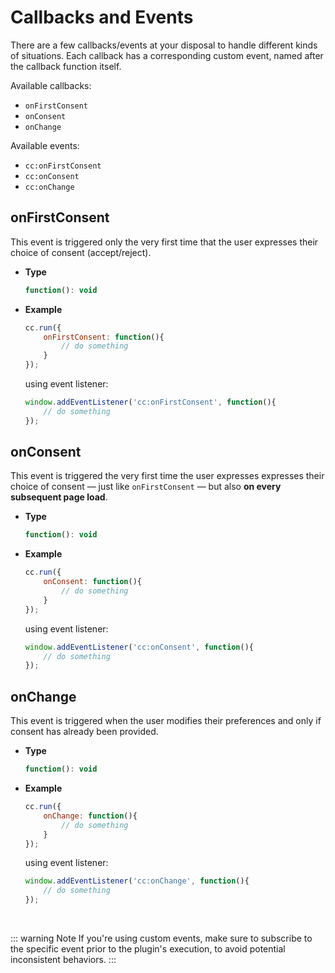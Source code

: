# Callbacks and Events
There are a few callbacks/events at your disposal to handle different kinds of situations. Each callback has a corresponding custom event, named after the callback function itself.

Available callbacks:

- `onFirstConsent`
- `onConsent`
- `onChange`

Available events:

- `cc:onFirstConsent`
- `cc:onConsent`
- `cc:onChange`

## onFirstConsent
This event is triggered only the very first time that the user expresses their choice of consent (accept/reject).

- **Type**
    ```javascript
    function(): void
    ```

- **Example** <br>

    ```javascript
    cc.run({
        onFirstConsent: function(){
            // do something
        }
    });
    ```

    using event listener:
    ```javascript
    window.addEventListener('cc:onFirstConsent', function(){
        // do something
    });
    ```

## onConsent
This event is triggered the very first time the user expresses expresses their choice of consent — just like `onFirstConsent` — but also **on every subsequent page load**.

- **Type**
    ```javascript
    function(): void
    ```

- **Example** <br>

    ```javascript
    cc.run({
        onConsent: function(){
            // do something
        }
    });
    ```

    using event listener:
    ```javascript
    window.addEventListener('cc:onConsent', function(){
        // do something
    });
    ```

## onChange
This event is triggered when the user modifies their preferences and only if consent has already been provided.

- **Type**
    ```javascript
    function(): void
    ```

- **Example** <br>

    ```javascript
    cc.run({
        onChange: function(){
            // do something
        }
    });
    ```

    using event listener:
    ```javascript
    window.addEventListener('cc:onChange', function(){
        // do something
    });
    ```

<br>


::: warning Note
If you're using custom events, make sure to subscribe to the specific event prior to the plugin's execution, to avoid potential inconsistent behaviors.
:::